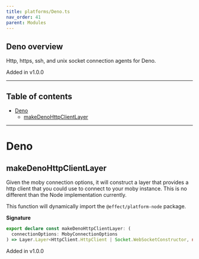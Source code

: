 ```yaml
---
title: platforms/Deno.ts
nav_order: 41
parent: Modules
---
```


## Deno overview

Http, https, ssh, and unix socket connection agents for Deno.

Added in v1.0.0

---

<h2 class="text-delta">Table of contents</h2>

- [Deno](#deno)
  - [makeDenoHttpClientLayer](#makedenohttpclientlayer)

---

# Deno

## makeDenoHttpClientLayer

Given the moby connection options, it will construct a layer that provides a
http client that you could use to connect to your moby instance. This is no
different than the Node implementation currently.

This function will dynamically import the `@effect/platform-node` package.

**Signature**

```ts
export declare const makeDenoHttpClientLayer: (
  connectionOptions: MobyConnectionOptions
) => Layer.Layer<HttpClient.HttpClient | Socket.WebSocketConstructor, never, never>
```

Added in v1.0.0
